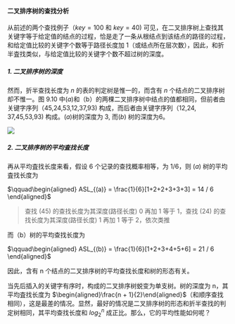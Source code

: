 
#### 二叉排序树的查找分析

从前述的两个查找例子（$key = 100$ 和 $key = 40$) 可见，在二叉排序树上查找其关键字等于给定值的结点的过程，恰是走了一条从根结点到该结点的路径的过程，和给定值比较的关键字个数等于路径长度加 1（或结点所在层次数），因此，和折半査找类似，与给定值比较的关键字个数不超过树的深度。

##### 1. 二叉排序树的深度

然而，折半查找长度为 $n$ 的表的判定树是惟一的，而含有 $n$ 个结点的二叉排序树却不惟一。图 9.10 中$(a)$和（b）的两棵二叉排序树中结点的值都相同，但前者由关键字序列（45,24,53,12,37,93) 构成，而后者由关键字序列（12,24, 37,45,53,93) 构成。$(a)$树的深度为 3, 而$(b)$ 树的深度为6。

![](https://gitee.com/mayundaze/img_bed/raw/master/20200710150540.png)

##### 2. 二叉排序树的平均査找长度

再从平均査找长度来看，假设 6 个记录的查找概率相等，为 1/6，则 $(a)$ 树的平均査找长度为

$\qquad\begin{aligned} ASL_{(a)} = \frac{1}{6}[1+2+2+3+3+3] = 14 / 6 \end{aligned}$

> 查找 $(45)$ 的查找长度为其深度(路径长度) 0 再加 1 等于 1，查找 $(24)$ 的查找长度为其深度(路径长度) 1 再加 1 等于 2，依次类推

而（b）树的平均查找长度为

$\qquad\begin{aligned} ASL_{(b)} = \frac{1}{6}[1+2+3+4+5+6] = 21 / 6 \end{aligned}$

因此，含有 n 个结点的二叉排序树的平均查找长度和树的形态有关。

当先后插入的关键字有序时，构成的二叉排序树蜕变为单支树。树的深度为 n，其平均査找长度为 $\begin{aligned}\frac{n + 1}{2}\end{aligned}$（和顺序查找相同），这是最差的情况。显然，最好的情况是二叉排序树的形态和折半查找的判定树相同，其平均查找长度和 $log_2^n$ 成正比。那么，它的平均性能如何呢？
